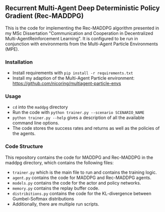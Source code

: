 ## Recurrent Multi-Agent Deep Deterministic Policy Gradient (Rec-MADDPG)

This is the code for implementing the Rec-MADDPG algorithm presented in my MSc Dissertation "Communication and Cooperation in Decentralized Multi-AgentReinforcement Learning". It is configured to be run in conjunction with environments from the Multi-Agent Particle Environments (MPE).

### Installation
- Install requirements with `pip install -r requirements.txt`
- Install my adaption of the Multi-Agent Particle environment: https://github.com/nicoring/multiagent-particle-envs

### Usage
- `cd` into the `maddpg` directory
- Run the code with `python trainer.py --scenario SCENARIO_NAME`
- `python trainer.py --help` gives a description of all the available command line options.
- The code stores the success rates and returns as well as the policies of the agents.

### Code Structure
This repository contains the code for MADDPG and Rec-MADDPG in the maddpg directory, which contains the following files:
 - `trainer.py` which is the main file to run and contains the training logic.
 - `agent.py` contains the code for MADDPG and Rec-MADDPG agents.
 - `models.py` contains the code for the actor and policy networks.
 - `memory.py` contains the replay buffer code.
 - `distribitions.py` contains the code for the KL-divergence between Gumbel-Softmax distributions
 - Additionally, there are multiple run scripts.
